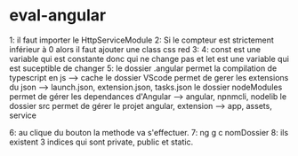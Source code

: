 # eval-angular

1: il faut importer le HttpServiceModule
2: Si le compteur est strictement inférieur à 0 alors il faut ajouter une class css red
3: 
4: const est une variable qui est constante donc qui ne change pas et let est une variable qui est suceptible de changer
5: le dossier .angular permet la compilation de typescript en js --> cache
   le dossier VScode permet de gerer les extensions du json --> launch.json, extension.json, tasks.json
   le dossier nodeModules permet de gérer les dependances d'Angular --> angular, npnmcli, nodelib
   le dossier src permet de gérer le projet angular, extension --> app, assets, service
   
6: au clique du bouton la methode va s'effectuer.
7: ng g c nomDossier
8: ils existent 3 indices qui sont private, public et static.

    
